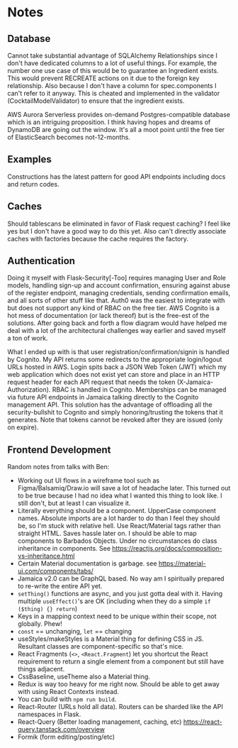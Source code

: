 Notes
=====

Database
--------
Cannot take substantial advantage of SQLAlchemy Relationships since I don't
have dedicated columns to a lot of useful things. For example, the number one
use case of this would be to guarantee an Ingredient exists. This would prevent
RECREATE actions on it due to the foreign key relationship. Also because I don't
have a column for spec.components I can't refer to it anyway. This is cheated
and implemented in the validator (CocktailModelValidator) to ensure that the
ingredient exists.

AWS Aurora Serverless provides on-demand Postgres-compatible database which
is an intriguing proposition. I think having hopes and dreams of DynamoDB are
going out the window. It's all a moot point until the free tier of ElasticSearch
becomes not-12-months.

Examples
--------
Constructions has the latest pattern for good API endpoints including
docs and return codes.

Caches
------
Should tablescans be eliminated in favor of Flask request caching? I feel
like yes but I don't have a good way to do this yet. Also can't directly
associate caches with factories because the cache requires the factory.

Authentication
--------------
Doing it myself with Flask-Security[-Too] requires managing User and Role models,
handling sign-up and account confirmation, ensuring against abuse of the register
endpoint, managing credentials, sending confirmation emails, and all sorts of
other stuff like that. Auth0 was the easiest to integrate with but does not support
any kind of RBAC on the free tier. AWS Cognito is a hot mess of documentation (or
lack thereof) but is the free-est of the solutions. After going back and forth
a flow diagram would have helped me deal with a lot of the architectural challenges
way earlier and saved myself a ton of work.

What I ended up with is that user registration/confirmation/signin is handled
by Cognito. My API returns some redirects to the appropriate login/logout URLs
hosted in AWS. Login spits back a JSON Web Token (JWT) which my web application
which does not exist yet can store and place in an HTTP request header for each
API request that needs the token (X-Jamaica-Authorization). RBAC is handled in
Cognito. Memberships can be managed via future API endpoints in Jamaica talking
directly to the Cognito management API. This solution has the advantage of offloading
all the security-bullshit to Cognito and simply honoring/trusting the tokens that it
generates. Note that tokens cannot be revoked after they are issued (only on expire).

Frontend Development
--------------------
Random notes from talks with Ben:
* Working out UI flows in a wireframe tool such as Figma/Balsamiq/Draw.io will save
  a lot of headache later. This turned out to be true because I had no idea what
  I wanted this thing to look like. I still don't, but at least I can visualize it.
* Literally everything should be a component. UpperCase component names. Absolute
  imports are a lot harder to do than I feel they should be, so I'm stuck with relative
  hell. Use React/Material tags rather than straight HTML. Saves hassle later on.
  I should be able to map components to Barbados Objects. Under no circumstances do
  class inheritance in components. See https://reactjs.org/docs/composition-vs-inheritance.html
* Certain Material documentation is garbage. see https://material-ui.com/components/tabs/
* Jamaica v2.0 can be GraphQL based. No way am I spiritually prepared to re-write the
  entire API yet.
* `setThing()` functions are async, and you just gotta deal with it. Having multiple
  `useEffect()`'s are OK (including when they do a simple `if ($thing) {} return`)
* Keys in a mapping context need to be unique within their scope, not globally. Phew!
* `const` == unchanging, `let` == changing
* useStyles/makeStyles is a Material thing for defining CSS in JS. Resultant classes
  are component-specific so that's nice.
* React Fragments (`<>`, `<React.Fragment`) let you shortcut the React requirement
  to return a single element from a component but still have things adjacent.
* CssBaseline, useTheme also a Material thing.
* Redux is way too heavy for me right now. Should be able to get away with using React
  Contexts instead.
* You can build with `npm run build`.
* React-Router (URLs hold all data). Routers can be sharded like the API namespaces in Flask. 
* React-Query (Better loading management, caching, etc) https://react-query.tanstack.com/overview
* Formik (form editing/posting/etc)